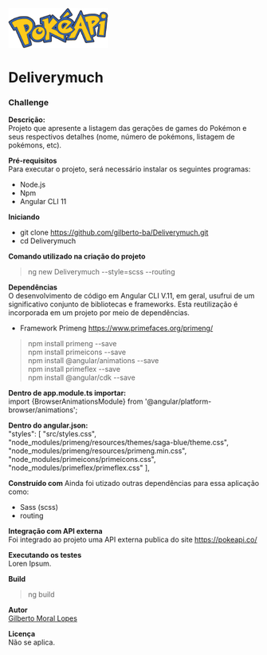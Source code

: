 <img src="https://github.com/gilberto-ba/Deliverymuch/blob/master/src/assets/img/logo_pokeapi.png?raw=true" width="200" height="80" alt="Pokemon">

# Deliverymuch
<h3>Challenge</h3>

<strong>Descrição:</strong><br />
Projeto que apresente a listagem das gerações de games do
Pokémon e seus respectivos detalhes (nome, número de pokémons,
listagem de pokémons, etc).

<strong>Pré-requisitos</strong><br />
Para executar o projeto, será necessário instalar os seguintes programas:
- Node.js
- Npm
- Angular CLI 11

<strong>Iniciando</strong>
- git clone https://github.com/gilberto-ba/Deliverymuch.git
- cd Deliverymuch

<strong>Comando utilizado na criação do projeto</strong><br />
> ng new Deliverymuch --style=scss --routing

<strong>Dependências</strong><br />
O desenvolvimento de código em Angular CLI V.11, em geral, usufrui de um significativo conjunto de bibliotecas e frameworks. Esta reutilização é incorporada em um projeto por meio de dependências.

- Framework Primeng 
https://www.primefaces.org/primeng/<br />
> npm install primeng --save<br /> 
> npm install primeicons --save<br /> 
> npm install @angular/animations --save<br /> 
> npm install primeflex --save<br /> 
> npm install @angular/cdk --save<br />

<strong>Dentro de app.module.ts importar:</strong><br />
    import {BrowserAnimationsModule} from '@angular/platform-browser/animations';

<strong>Dentro do angular.json:</strong><br />
    "styles": [
      "src/styles.css",
      "node_modules/primeng/resources/themes/saga-blue/theme.css",
      "node_modules/primeng/resources/primeng.min.css",
      "node_modules/primeicons/primeicons.css",
      "node_modules/primeflex/primeflex.css"
    ],

<strong>Construído com</strong> 
Ainda foi utizado outras dependências para essa aplicação como:
- Sass (scss)<br /> 
- routing

<strong>Integração com API externa</strong><br />
Foi integrado ao projeto uma API externa publica do site https://pokeapi.co/

<strong>Executando os testes</strong><br />
Loren Ipsum.

<strong>Build</strong><br />
> ng build

<strong>Autor</strong><br />
<a href="http://www.impactodesigner.com.br/portfolio/" target="_blank">Gilberto Moral Lopes</a>

<strong>Licença</strong><br />
Não se aplica.